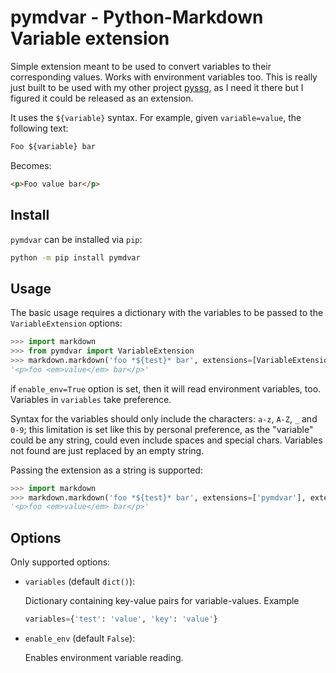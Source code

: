 # pymdvar - Python-Markdown Variable extension

Simple extension meant to be used to convert variables to their corresponding values. Works with environment variables too. This is really just built to be used with my other project [pyssg](https://github.com/luevano/pyssg), as I need it there but I figured it could be released as an extension.

It uses the `${variable}` syntax. For example, given `variable=value`, the following text:

```md
Foo ${variable} bar
```

Becomes:

```html
<p>Foo value bar</p>
```

## Install

`pymdvar` can be installed via `pip`:

```sh
python -m pip install pymdvar
```

## Usage

The basic usage requires a dictionary with the variables to be passed to the `VariableExtension` options:

```py
>>> import markdown
>>> from pymdvar import VariableExtension
>>> markdown.markdown('foo *${test}* bar', extensions=[VariableExtension(variables={'test': 'value'})])
'<p>foo <em>value</em> bar</p>'
```

if `enable_env=True` option is set, then it will read environment variables, too. Variables in `variables` take preference.

Syntax for the variables should only include the characters: `a-z`, `A-Z`, `_` and `0-9`; this limitation is set like this by personal preference, as the "variable" could be any string, could even include spaces and special chars. Variables not found are just replaced by an empty string.

Passing the extension as a string is supported:

```py
>>> import markdown
>>> markdown.markdown('foo *${test}* bar', extensions=['pymdvar'], extension_configs={'pymdvar': {'variables': {'test': 'value'}}})
'<p>foo <em>value</em> bar</p>'
```

## Options

Only supported options:

- `variables` (default `dict()`):

    Dictionary containing key-value pairs for variable-values. Example

    ```py
    variables={'test': 'value', 'key': 'value'}
    ```
- `enable_env` (default `False`):

    Enables environment variable reading.
